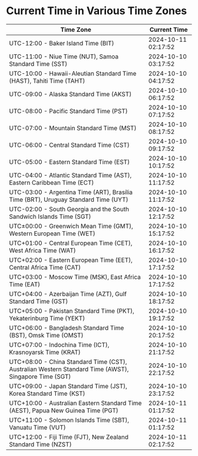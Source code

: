 # Current Time in Various Time Zones

| Time Zone | Current Time |
|-----------|--------------|
| UTC-12:00 - Baker Island Time (BIT) | 2024-10-11 02:17:52 |
| UTC-11:00 - Niue Time (NUT), Samoa Standard Time (SST) | 2024-10-10 03:17:52 |
| UTC-10:00 - Hawaii-Aleutian Standard Time (HAST), Tahiti Time (TAHT) | 2024-10-10 04:17:52 |
| UTC-09:00 - Alaska Standard Time (AKST) | 2024-10-10 06:17:52 |
| UTC-08:00 - Pacific Standard Time (PST) | 2024-10-10 07:17:52 |
| UTC-07:00 - Mountain Standard Time (MST) | 2024-10-10 08:17:52 |
| UTC-06:00 - Central Standard Time (CST) | 2024-10-10 09:17:52 |
| UTC-05:00 - Eastern Standard Time (EST) | 2024-10-10 10:17:52 |
| UTC-04:00 - Atlantic Standard Time (AST), Eastern Caribbean Time (ECT) | 2024-10-10 11:17:52 |
| UTC-03:00 - Argentina Time (ART), Brasília Time (BRT), Uruguay Standard Time (UYT) | 2024-10-10 11:17:52 |
| UTC-02:00 - South Georgia and the South Sandwich Islands Time (SGT) | 2024-10-10 12:17:52 |
| UTC±00:00 - Greenwich Mean Time (GMT), Western European Time (WET) | 2024-10-10 15:17:52 |
| UTC+01:00 - Central European Time (CET), West Africa Time (WAT) | 2024-10-10 16:17:52 |
| UTC+02:00 - Eastern European Time (EET), Central Africa Time (CAT) | 2024-10-10 17:17:52 |
| UTC+03:00 - Moscow Time (MSK), East Africa Time (EAT) | 2024-10-10 17:17:52 |
| UTC+04:00 - Azerbaijan Time (AZT), Gulf Standard Time (GST) | 2024-10-10 18:17:52 |
| UTC+05:00 - Pakistan Standard Time (PKT), Yekaterinburg Time (YEKT) | 2024-10-10 19:17:52 |
| UTC+06:00 - Bangladesh Standard Time (BST), Omsk Time (OMST) | 2024-10-10 20:17:52 |
| UTC+07:00 - Indochina Time (ICT), Krasnoyarsk Time (KRAT) | 2024-10-10 21:17:52 |
| UTC+08:00 - China Standard Time (CST), Australian Western Standard Time (AWST), Singapore Time (SGT) | 2024-10-10 22:17:52 |
| UTC+09:00 - Japan Standard Time (JST), Korea Standard Time (KST) | 2024-10-10 23:17:52 |
| UTC+10:00 - Australian Eastern Standard Time (AEST), Papua New Guinea Time (PGT) | 2024-10-11 01:17:52 |
| UTC+11:00 - Solomon Islands Time (SBT), Vanuatu Time (VUT) | 2024-10-11 01:17:52 |
| UTC+12:00 - Fiji Time (FJT), New Zealand Standard Time (NZST) | 2024-10-11 02:17:52 |
